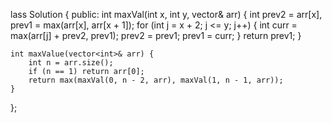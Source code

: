 lass Solution {
public:
    int maxVal(int x, int y, vector<int>& arr) {
        int prev2 = arr[x], prev1 = max(arr[x], arr[x + 1]);
        for (int j = x + 2; j <= y; j++) {
            int curr = max(arr[j] + prev2, prev1);
            prev2 = prev1;
            prev1 = curr;
        }
        return prev1;
    }

    int maxValue(vector<int>& arr) {
        int n = arr.size();
        if (n == 1) return arr[0];
        return max(maxVal(0, n - 2, arr), maxVal(1, n - 1, arr));
    }
};
